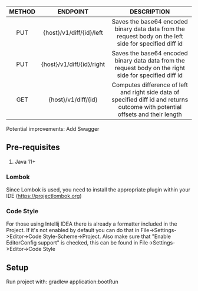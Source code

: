 | METHOD |          ENDPOINT         |                                                            DESCRIPTION                                                           |
|:------:|:-------------------------:|:--------------------------------------------------------------------------------------------------------------------------------:|
| PUT    | {host}/v1/diff/{id}/left  | Saves the base64 encoded binary data data from the request body on the left side for specified diff id                           |
| PUT    | {host}/v1/diff/{id}/right | Saves the base64 encoded binary data data from the request body on the right side for specified diff id                          |
| GET    | {host}/v1/diff/{id}       | Computes difference of left and right side data of specified diff id and returns outcome with potential offsets and their length |

Potential improvements: Add Swagger

## **Pre-requisites**
1. Java 11+
### **Lombok**
Since Lombok is used, you need to install the appropriate plugin within your IDE (https://projectlombok.org)
### **Code Style**
For those using Intellij IDEA there is already a formatter included in the Project. If it's not enabled by default you can do that in File->Settings->Editor->Code Style-Scheme->Project.
Also make sure that "Enable EditorConfig support" is checked, this can be found in File->Settings->Editor->Code Style

## **Setup**
Run project with: gradlew application:bootRun

